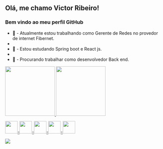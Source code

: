 ## Olá, me chamo Victor Ribeiro! 
### Bem vindo ao meu perfil GitHub



- 🔭 - Atualmente estou trabalhando como Gerente de Redes no provedor de internet Fibernet.
- 
- 🌱 - Estou estudando Spring boot e React js.
- 
- 👯 - Procurando trabalhar como desenvolvedor Back end.


<div>
<a href="https://https://github.com/victtorribeiro">
<img height="160em" src="https://github-readme-stats.vercel.app/api?username=victtorribeiro&show_icons=true&theme=dracula&include_all_commits=true&count_private=true" />
<img height="160em" src="https://github-readme-stats.vercel.app/api/top-langs/?username=victtorribeiro&layout=compact&langs_count=7&theme=dracula"  />
</div>

<img src="https://cdn.jsdelivr.net/gh/devicons/devicon/icons/java/java-original.svg" width="40" height="40"/>-<img src="https://cdn.jsdelivr.net/gh/devicons/devicon/icons/javascript/javascript-plain.svg" width="40" height="40" />-<img src="https://cdn.jsdelivr.net/gh/devicons/devicon/icons/react/react-original.svg" width="40" height="40" />-<img src="https://cdn.jsdelivr.net/gh/devicons/devicon/icons/html5/html5-original.svg" width="40" height="40" />-<img src="https://cdn.jsdelivr.net/gh/devicons/devicon/icons/css3/css3-original.svg" width="40" height="40" />


<div>
<a href="https://www.linkedin.com/in/victor-ribeiro-282528bb/" target="_blank"><img src="https://img.shields.io/badge/-LinkedIn-%230077B5?style=for-the-badge&logo=linkedin&logoColor=white" target="_blank"></a>   
</div>
